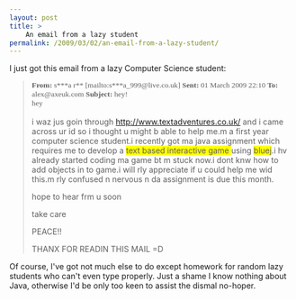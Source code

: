```yaml
---
layout: post
title: >
    An email from a lazy student
permalink: /2009/03/02/an-email-from-a-lazy-student/
---
```

I just got this email from a lazy Computer Science student:
<blockquote>
<p class="MsoNormal" style="margin:0;"><strong><span style="font-size:10pt;font-family:'Tahoma', 'sans-serif';" lang="EN-US">From:</span></strong><span style="font-size:10pt;font-family:'Tahoma', 'sans-serif';" lang="EN-US"> s***a r** [mailto:s***a_999@live.co.uk]
<strong>Sent:</strong> 01 March 2009 22:10
<strong>To:</strong> alex@axeuk.com
<strong>Subject:</strong> hey!</span></p>
<p class="MsoNormal" style="margin:0;"><span style="font-size:small;font-family:Times New Roman;"> </span></p>
<p class="MsoNormal" style="margin:0 0 12pt;"><span style="font-size:10pt;font-family:'Verdana', 'sans-serif';">hey

i waz jus goin through <a href="http://www.textadventures.co.uk/">http://www.textadventures.co.uk/</a> and i came across ur id so i thought u might b able to help me.m a first year computer science student.i recently got ma java assignment which requires me to develop a <span style="background:yellow;">text based interactive game </span>using <span style="background:yellow;">bluej</span>.i hv already started coding ma game bt m stuck now.i dont knw how to add objects in to game.i will rly appreciate if u could help me wid this.m rly confused n nervous n da assignment is due this month.

hope to hear frm u soon

take care

PEACE!!

THANX FOR READIN THIS MAIL =D</span></p>
</blockquote>
Of course, I've got not much else to do except homework for random lazy students who can't even type properly. Just a shame I know nothing about Java, otherwise I'd be only too keen to assist the dismal no-hoper.